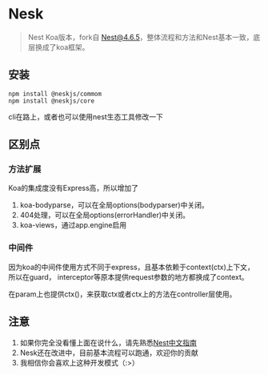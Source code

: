 # Nesk

> Nest Koa版本，fork自 [Nest@4.6.5](https://github.com/nestjs/nest)，整体流程和方法和Nest基本一致，底层换成了koa框架。

## 安装

```
npm install @neskjs/commom
npm install @neskjs/core
```

cli在路上，或者也可以使用nest生态工具修改一下

## 区别点

### 方法扩展

Koa的集成度没有Express高，所以增加了

1. koa-bodyparse，可以在全局options(bodyparser)中关闭。
2. 404处理，可以在全局options(errorHandler)中关闭。
3. koa-views，通过app.engine启用

### 中间件

因为koa的中间件使用方式不同于express，且基本依赖于context(ctx)上下文，所以在guard， interceptor等原本提供request参数的地方都换成了context。

在param上也提供ctx()，来获取ctx或者ctx上的方法在controller层使用。

## 注意

1. 如果你完全没看懂上面在说什么，请先熟悉[Nest中文指南](https://docs.nestjs.cn/)
2. Nesk还在改进中，目前基本流程可以跑通，欢迎你的贡献
3. 我相信你会喜欢上这种开发模式（:>）

